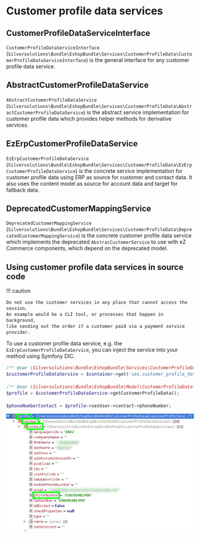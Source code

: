 # Customer profile data services

## CustomerProfileDataServiceInterface

`CustomerProfileDataServiceInterface` (`Silversolutions\Bundle\EshopBundle\Services\CustomerProfileData\CustomerProfileDataServiceInterface`)
is the general interface for any customer profile data service.

## AbstractCustomerProfileDataService

`AbstractCustomerProfileDataService` (`Silversolutions\Bundle\EshopBundle\Services\CustomerProfileData\AbstractCustomerProfileDataService`)
is the abstract service implementation for customer profile data which provides helper methods for derivative services.

## EzErpCustomerProfileDataService

`EzErpCustomerProfileDataService` (`Silversolutions\Bundle\EshopBundle\Services\CustomerProfileData\EzErpCustomerProfileDataService`)
is the concrete service implementation for customer profile data using ERP as source for customer and contact data.
It also uses the content model as source for account data and target for fallback data.

## DeprecatedCustomerMappingService

`DeprecatedCustomerMappingService` (`Silversolutions\Bundle\EshopBundle\Services\CustomerProfileData\DeprecatedCustomerMappingService`)
is the concrete customer profile data service which implements the deprecated `AbstracCustomerService` to use with eZ Commerce components,
which depend on the deprecated model.

## Using customer profile data services in source code

!!! caution

    Do not use the customer services in any place that cannot access the session.
    An example would be a CLI tool, or processes that happen in background,
    like sending out the order if a customer paid via a payment service provider.

To use a customer profile data service, e.g. the `EzErpCustomerProfileDataService`,
you can inject the service into your method using Symfony DIC.

``` php
/** @var \Silversolutions\Bundle\EshopBundle\Services\CustomerProfileData\CustomerProfileDataServiceInterface $customerProfileDataService */
$customerProfileDataService = $container->get('ses.customer_profile_data.ez_erp');
 
/** @var \Silversolutions\Bundle\EshopBundle\Model\CustomerProfileData\CustomerProfileData $profile */
$profile = $customerProfileDataService->getCustomerProfileData();
 
$phoneNumberContact = $profile->sesUser->contact->phoneNumber;
```

![](../../../img/customer_4.png)
